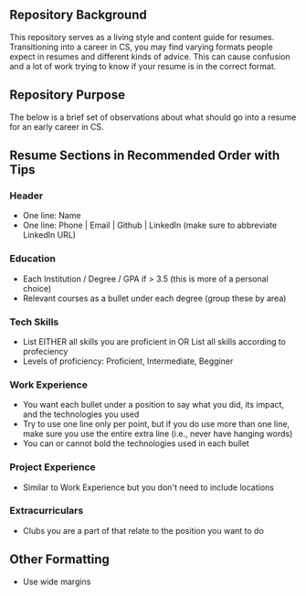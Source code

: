 ## Repository Background

This repository serves as a living style and content guide for resumes. Transitioning into a career in CS, you may find varying formats people expect in resumes and different kinds of advice. This can cause confusion and a lot of work trying to know if your resume is in the correct format. 

## Repository Purpose

The below is a brief set of observations about what should go into a resume for an early career in CS. 

## Resume Sections in Recommended Order with Tips

### Header

- One line: Name
- One line:  Phone | Email | Github | LinkedIn (make sure to abbreviate LinkedIn URL)

### Education

- Each Institution / Degree / GPA if > 3.5 (this is more of a personal choice)
- Relevant courses as a bullet under each degree (group these by area)

### Tech Skills
- List EITHER all skills you are proficient in OR List all skills according to profeciency 
- Levels of proficiency: Proficient, Intermediate, Begginer 

### Work Experience
- You want each bullet under a position to say what you did, its impact, and the technologies you used
- Try to use one line only per point, but if you do use more than one line, make sure you use the entire extra line (i.e., never have hanging words)
- You can or cannot bold the technologies used in each bullet

### Project Experience
- Similar to Work Experience but you don't need to include locations

### Extracurriculars 
- Clubs you are a part of that relate to the position you want to do

## Other Formatting
- Use wide margins 
